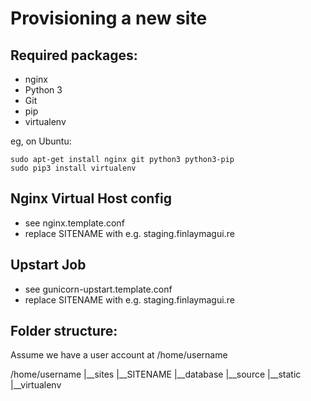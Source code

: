 Provisioning a new site
=======================

## Required packages:

* nginx
* Python 3
* Git
* pip
* virtualenv

eg, on Ubuntu:
    
    sudo apt-get install nginx git python3 python3-pip
    sudo pip3 install virtualenv

## Nginx Virtual Host config

* see nginx.template.conf
* replace SITENAME with e.g. staging.finlaymagui.re

## Upstart Job

* see gunicorn-upstart.template.conf
* replace SITENAME with e.g. staging.finlaymagui.re

## Folder structure: 
Assume we have a user account at /home/username

/home/username
|__sites
    |__SITENAME
        |__database
        |__source
        |__static
        |__virtualenv

